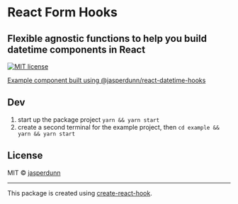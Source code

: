 # React Form Hooks

## Flexible agnostic functions to help you build datetime components in React

[![MIT license](https://img.shields.io/npm/l/@jasperdunn/react-datetime-hooks.svg?color=%233DA639&style=flat-square)](http://opensource.org/licenses/MIT)

[Example component built using @jasperdunn/react-datetime-hooks](https://jasperdunn.github.io/react-datetime-hooks/)

## Dev
1. start up the package project `yarn && yarn start` 
2. create a second terminal for the example project, then `cd example && yarn && yarn start`

## License

MIT © [jasperdunn](https://github.com/jasperdunn)

---

This package is created using [create-react-hook](https://github.com/hermanya/create-react-hook).
